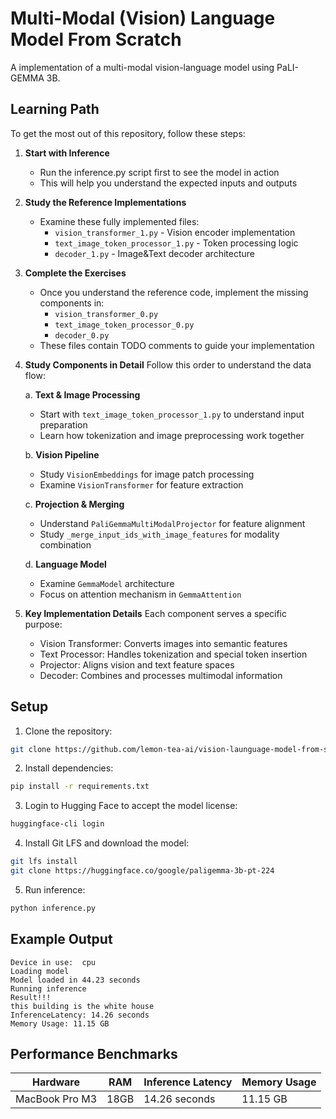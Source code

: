 # Multi-Modal (Vision) Language Model From Scratch

A implementation of a multi-modal vision-language model using PaLI-GEMMA 3B.

## Learning Path
To get the most out of this repository, follow these steps:

1. **Start with Inference**
   - Run the inference.py script first to see the model in action
   - This will help you understand the expected inputs and outputs

2. **Study the Reference Implementations**
   - Examine these fully implemented files:
     - `vision_transformer_1.py` - Vision encoder implementation
     - `text_image_token_processor_1.py` - Token processing logic
     - `decoder_1.py` - Image&Text decoder architecture

3. **Complete the Exercises**
   - Once you understand the reference code, implement the missing components in:
     - `vision_transformer_0.py`
     - `text_image_token_processor_0.py`
     - `decoder_0.py`
   - These files contain TODO comments to guide your implementation

4. **Study Components in Detail**
   Follow this order to understand the data flow:

   a. **Text & Image Processing**
   - Start with `text_image_token_processor_1.py` to understand input preparation
   - Learn how tokenization and image preprocessing work together

   b. **Vision Pipeline**
   - Study `VisionEmbeddings` for image patch processing
   - Examine `VisionTransformer` for feature extraction

   c. **Projection & Merging**
   - Understand `PaliGemmaMultiModalProjector` for feature alignment
   - Study `_merge_input_ids_with_image_features` for modality combination

   d. **Language Model**
   - Examine `GemmaModel` architecture
   - Focus on attention mechanism in `GemmaAttention`

5. **Key Implementation Details**
   Each component serves a specific purpose:
   - Vision Transformer: Converts images into semantic features
   - Text Processor: Handles tokenization and special token insertion
   - Projector: Aligns vision and text feature spaces
   - Decoder: Combines and processes multimodal information

## Setup

1. Clone the repository:
```bash
git clone https://github.com/lemon-tea-ai/vision-launguage-model-from-scratch
```

2. Install dependencies:
```bash
pip install -r requirements.txt
```

3. Login to Hugging Face to accept the model license:
```bash
huggingface-cli login
```

4. Install Git LFS and download the model:
```bash
git lfs install
git clone https://huggingface.co/google/paligemma-3b-pt-224
```

5. Run inference:
```bash
python inference.py
```

## Example Output

```
Device in use:  cpu
Loading model
Model loaded in 44.23 seconds
Running inference
Result!!!
this building is the white house
InferenceLatency: 14.26 seconds
Memory Usage: 11.15 GB
```

## Performance Benchmarks

| Hardware | RAM | Inference Latency | Memory Usage |
|----------|-----|-------------------|--------------|
| MacBook Pro M3 | 18GB | 14.26 seconds | 11.15 GB |